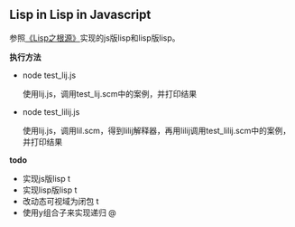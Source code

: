 ## Lisp in Lisp in Javascript

参照[《Lisp之根源》](http://daiyuwen.freeshell.org/gb/rol/roots_of_lisp.html)实现的js版lisp和lisp版lisp。

**执行方法**
- node test_lij.js

	使用lij.js，调用test_lij.scm中的案例，并打印结果
	
- node test_lilij.js

	使用lij.js，调用lil.scm，得到lilij解释器，再用lilij调用test_lilij.scm中的案例，并打印结果

**todo**
- 实现js版lisp t
- 实现lisp版lisp t
- 改动态可视域为闭包 t
- 使用y组合子来实现递归 @


